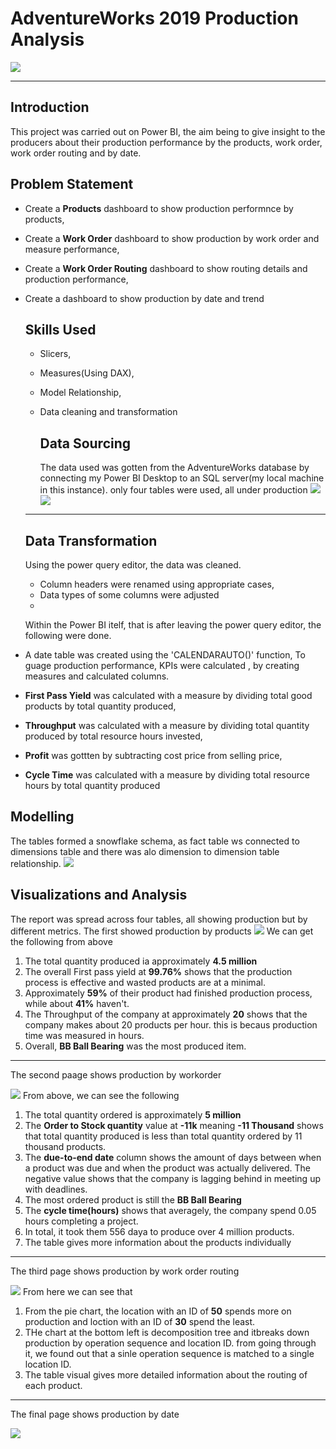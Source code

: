 # AdventureWorks 2019 Production Analysis

![](intro_image.jfif)
_ _ _

## Introduction
This project was carried out on Power BI, the aim being to give insight to the producers about their production performance by the products, work order, work order routing and by date.

## Problem Statement
- Create a **Products** dashboard to show production performnce by products,
- Create a **Work Order** dashboard to show production by work order and measure performance,
- Create a **Work Order Routing** dashboard to show routing details and production performance,
- Create a dashboard to show production by date and trend
  
  ## Skills Used
  - Slicers,
  - Measures(Using DAX),
  - Model Relationship,
  - Data cleaning and transformation

    ## Data Sourcing
    The data used was gotten from the AdventureWorks database by connecting my Power BI Desktop to an SQL server(my local machine in this instance). only four tables were used, all under production
    ![](Connect_to_server1.jpeg)
    ![](Connect_to_server2.jpeg)
  - - -
    ## Data Transformation
    Using the power query editor, the data was cleaned.
    - Column headers were renamed using appropriate cases,
    - Data types of some columns were adjusted
    - 
    Within the Power BI itelf, that is after leaving the power query editor, the following were done.
- A date table was created using the 'CALENDARAUTO()' function,
To guage production performance, KPIs were calculated , by creating measures and calculated columns.
- **First Pass Yield** was calculated with a measure by dividing total good products by total quantity produced,
-  **Throughput** was calculated with a measure by dividing total quantity produced by total resource hours invested,
- **Profit** was gottten by subtracting cost price from selling price,
- **Cycle Time** was calculated with a measure by dividing total resource hours by total quantity produced

## Modelling
The tables formed a snowflake schema, as fact table ws connected to dimensions table and there was alo dimension to dimension table relationship.
![](Model_View.jpg)

## Visualizations and Analysis
The report was spread across four tables, all showing production but by different metrics.
The first showed production by products
![](Products_Page.jpg)
We can get the following from above
1. The total quantity produced ia approximately **4.5 million**
2. The overall First pass yield at **99.76%** shows that the production process is effective and wasted products are at a minimal.
3. Approximately **59%** of their product had finished production process, while about **41%** haven't.
4. The Throughput of the company at approximately **20** shows that the company makes about 20 products per hour. this is becaus production time was measured in hours.
5. Overall, **BB Ball Bearing** was the most produced item.
- - -
The second paage shows production by workorder

![](Work_Order_Page.jpg)
From above, we can see the following
1. The total quantity ordered is approximately **5 million** 
2. The **Order to Stock quantity** value at **-11k** meaning **-11 Thousand** shows that total quantity produced is less than total quantity ordered by 11 thousand products.
3. The **due-to-end date** column shows the amount of days between when a product was due and when the product was actually delivered. The negative value shows that the company is lagging behind in meeting up with deadlines.
4. The most ordered product is still the **BB Ball Bearing**
5. The **cycle time(hours)** shows that averagely, the company spend 0.05 hours completing a project.
6. In total, it took them 556 daya to produce over 4 million products.
7. The table gives more information about the products individually
- - -
The third page shows production by work order routing

![](Work_Order_Routing_Page.jpg)
From here we can see that
1. From the pie chart, the location with an ID of **50** spends more on production and loction with an ID of **30** spend the least.
2. THe chart at the bottom left is decomposition tree and itbreaks down production by operation sequence and location ID. from going through it, we found out that a sinle operation sequence is matched to a single location ID.
3. The table visual gives more detailed information about the routing of each product.
- - -
The final page shows production by date

![](Producton_by_Date.jpg)

